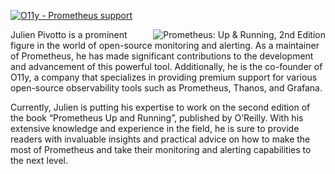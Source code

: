 
[![O11y - Prometheus support](https://user-images.githubusercontent.com/291750/216587199-83f3aaa8-b488-4919-92cb-3e65718b7a6e.png)](https://o11y.eu/prometheus-support/)

<a href="https://www.oreilly.com/library/view/prometheus-up/9781098131135/"><img align="right" alt="Prometheus: Up & Running, 2nd Edition" src="https://roidelapluie.be/images/book.jpeg" /></a>
Julien Pivotto is a prominent figure in the world of open-source monitoring and alerting. As a maintainer of Prometheus, he has made significant contributions to the development and advancement of this powerful tool. Additionally, he is the co-founder of O11y, a company that specializes in providing premium support for various open-source observability tools such as Prometheus, Thanos, and Grafana.

Currently, Julien is putting his expertise to work on the second edition of the book “Prometheus Up and Running”, published by O’Reilly. With his extensive knowledge and experience in the field, he is sure to provide readers with invaluable insights and practical advice on how to make the most of Prometheus and take their monitoring and alerting capabilities to the next level.
